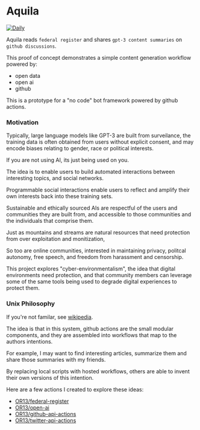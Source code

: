 # Aquila

[![Daily](https://github.com/OR13/aquila/actions/workflows/daily.yml/badge.svg)](https://github.com/OR13/aquila/actions/workflows/daily.yml)

Aquila reads `federal register` and shares `gpt-3 content summaries` on `github discussions`.

This proof of concept demonstrates a simple content generation workflow powered by:

- open data
- open ai
- github

This is a prototype for a "no code" bot framework powered by github actions.

### Motivation

Typically, large language models like GPT-3 are built from surveilance,
the training data is often obtained from users without explicit consent,
and may encode biases relating to gender, race or political interests.

If you are not using AI, its just being used on you.

The idea is to enable users to build automated interactions between interesting topics, and social networks.

Programmable social interactions enable users to reflect and amplify their own interests back into these training sets.

Sustainable and ethically sourced AIs are respectful of the users and communities they are built from,
and accessible to those communities and the individuals that comprise them.

Just as mountains and streams are natural resources that need protection from over exploitation and monitization,

So too are online communities, interested in maintaining privacy, politcal autonomy, free speech, and freedom from harassment and censorship.

This project explores "cyber-environmentalism", the idea that digital environments need protection,
and that community members can leverage some of the same tools being used to degrade digital experiences to protect them.

### Unix Philosophy

If you're not familar, see [wikipedia](https://en.wikipedia.org/wiki/Unix_philosophy).

The idea is that in this system, github actions are the small modular components,
and they are assembled into workflows that map to the authors intentions.

For example, I may want to find interesting articles, summarize them and share those summaries with my friends.

By replacing local scripts with hosted workflows, others are able to invent their own versions of this intention.

Here are a few actions I created to explore these ideas:

- [OR13/federal-register](https://github.com/OR13/federal-register)
- [OR13/open-ai](https://github.com/OR13/open-ai)
- [OR13/github-api-actions](https://github.com/OR13/github-api-actions)
- [OR13/twitter-api-actions](https://github.com/OR13/twitter-api-actions)
